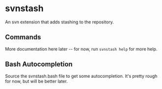 svnstash
========

An svn extension that adds stashing to the repository.

Commands
--------

More documentation here later -- for now, run `svnstash help` for more help.

Bash Autocompletion
-------------------

Source the svnstash.bash file to get some autocompletion.  It's pretty rough for now, but will be better later.